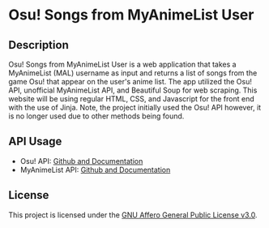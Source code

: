 # Osu! Songs from MyAnimeList User

## Description

Osu! Songs from MyAnimeList User is a web application that takes a MyAnimeList (MAL) username as input and returns a list of songs from the game Osu! that appear on the user's anime list. The app utilized the Osu! API, unofficial MyAnimeList API, and Beautiful Soup for web scraping. This website will be using regular HTML, CSS, and Javascript for the front end with the use of Jinja. Note, the project initially used the Osu! API however, it is no longer used due to other methods being found.


## API Usage

- Osu! API: [Github and Documentation](https://github.com/circleguard/ossapi)
- MyAnimeList API: [Github and Documentation](https://github.com/darenliang/mal-api)

## License

This project is licensed under the [GNU Affero General Public License v3.0](LICENSE).
